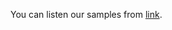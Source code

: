 You can listen our samples from [link](https://drive.google.com/drive/folders/1AWZ5MUKriqBvDdIVO5vzjLKJ_Rf6E1Ef?usp=sharing).
